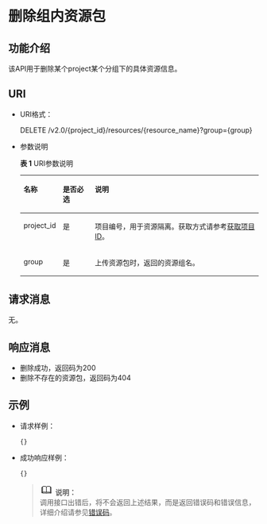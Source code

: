 # 删除组内资源包<a name="dli_02_0173"></a>

## 功能介绍<a name="zh-cn_topic_0142813189_zh-cn_topic_0102902530_s1f0e4fd3d502405199f36f78e68721aa"></a>

该API用于删除某个project某个分组下的具体资源信息。

## URI<a name="zh-cn_topic_0142813189_zh-cn_topic_0102902530_s9e1b8ec5b57c422a942b19835da7d66e"></a>

-   URI格式：

    DELETE /v2.0/\{project\_id\}/resources/\{resource\_name\}?group=\{group\}

-   参数说明

    **表 1**  URI参数说明

    <a name="zh-cn_topic_0142813189_zh-cn_topic_0102902530_zh-cn_topic_0069077803_table60779388"></a>
    <table><thead align="left"><tr id="zh-cn_topic_0142813189_zh-cn_topic_0102902530_zh-cn_topic_0069077803_row61411666"><th class="cellrowborder" valign="top" width="13.66%" id="mcps1.2.4.1.1"><p id="zh-cn_topic_0142813189_zh-cn_topic_0102902530_a420a62a594f9410eaea229ffc8037a61"><a name="zh-cn_topic_0142813189_zh-cn_topic_0102902530_a420a62a594f9410eaea229ffc8037a61"></a><a name="zh-cn_topic_0142813189_zh-cn_topic_0102902530_a420a62a594f9410eaea229ffc8037a61"></a>名称</p>
    </th>
    <th class="cellrowborder" valign="top" width="13.750000000000002%" id="mcps1.2.4.1.2"><p id="zh-cn_topic_0142813189_zh-cn_topic_0102902530_zh-cn_topic_0069077803_p873025824211"><a name="zh-cn_topic_0142813189_zh-cn_topic_0102902530_zh-cn_topic_0069077803_p873025824211"></a><a name="zh-cn_topic_0142813189_zh-cn_topic_0102902530_zh-cn_topic_0069077803_p873025824211"></a>是否必选</p>
    </th>
    <th class="cellrowborder" valign="top" width="72.59%" id="mcps1.2.4.1.3"><p id="zh-cn_topic_0142813189_zh-cn_topic_0102902530_a692d3cd97b464aed90ba6d841900a4a5"><a name="zh-cn_topic_0142813189_zh-cn_topic_0102902530_a692d3cd97b464aed90ba6d841900a4a5"></a><a name="zh-cn_topic_0142813189_zh-cn_topic_0102902530_a692d3cd97b464aed90ba6d841900a4a5"></a>说明</p>
    </th>
    </tr>
    </thead>
    <tbody><tr id="zh-cn_topic_0142813189_zh-cn_topic_0102902530_zh-cn_topic_0069077803_row48589216"><td class="cellrowborder" valign="top" width="13.66%" headers="mcps1.2.4.1.1 "><p id="zh-cn_topic_0142813189_zh-cn_topic_0102902530_zh-cn_topic_0069077803_p43412436"><a name="zh-cn_topic_0142813189_zh-cn_topic_0102902530_zh-cn_topic_0069077803_p43412436"></a><a name="zh-cn_topic_0142813189_zh-cn_topic_0102902530_zh-cn_topic_0069077803_p43412436"></a>project_id</p>
    </td>
    <td class="cellrowborder" valign="top" width="13.750000000000002%" headers="mcps1.2.4.1.2 "><p id="zh-cn_topic_0142813189_zh-cn_topic_0102902530_zh-cn_topic_0069077803_p26746391"><a name="zh-cn_topic_0142813189_zh-cn_topic_0102902530_zh-cn_topic_0069077803_p26746391"></a><a name="zh-cn_topic_0142813189_zh-cn_topic_0102902530_zh-cn_topic_0069077803_p26746391"></a>是</p>
    </td>
    <td class="cellrowborder" valign="top" width="72.59%" headers="mcps1.2.4.1.3 "><p id="p1310472724012"><a name="p1310472724012"></a><a name="p1310472724012"></a>项目编号，用于资源隔离。获取方式请参考<a href="获取项目ID.md">获取项目ID</a>。</p>
    </td>
    </tr>
    <tr id="zh-cn_topic_0142813189_row07248924713"><td class="cellrowborder" valign="top" width="13.66%" headers="mcps1.2.4.1.1 "><p id="zh-cn_topic_0142813189_p172759184711"><a name="zh-cn_topic_0142813189_p172759184711"></a><a name="zh-cn_topic_0142813189_p172759184711"></a>group</p>
    </td>
    <td class="cellrowborder" valign="top" width="13.750000000000002%" headers="mcps1.2.4.1.2 "><p id="zh-cn_topic_0142813189_p1572710954716"><a name="zh-cn_topic_0142813189_p1572710954716"></a><a name="zh-cn_topic_0142813189_p1572710954716"></a>是</p>
    </td>
    <td class="cellrowborder" valign="top" width="72.59%" headers="mcps1.2.4.1.3 "><p id="zh-cn_topic_0142813189_p18727394475"><a name="zh-cn_topic_0142813189_p18727394475"></a><a name="zh-cn_topic_0142813189_p18727394475"></a>上传资源包时，返回的资源组名。</p>
    </td>
    </tr>
    </tbody>
    </table>


## 请求消息<a name="zh-cn_topic_0142813189_zh-cn_topic_0102902530_section20458182103"></a>

无。

## 响应消息<a name="zh-cn_topic_0104202532_zh-cn_topic_0102902530_sd1ecb66580054b2ea403be8b2272a2c7"></a>

-   删除成功，返回码为200
-   删除不存在的资源包，返回码为404

## 示例<a name="zh-cn_topic_0104202532_zh-cn_topic_0102902530_section17446171164041"></a>

-   请求样例：

    ```
    {}
    ```

-   成功响应样例：

    ```
    {}
    ```

    >![](public_sys-resources/icon-note.gif) **说明：**   
    >调用接口出错后，将不会返回上述结果，而是返回错误码和错误信息，详细介绍请参见[错误码](错误码.md)。  


